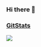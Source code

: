 ### Hi there 👋

<!--
**Himanshul20/Himanshul20** is a ✨ _special_ ✨ repository because its `README.md` (this file) appears on your GitHub profile.

Here are some ideas to get you started:

- 🔭 I’m currently working on ...
- 🌱 I’m currently learning ...
- 👯 I’m looking to collaborate on ...
- 🤔 I’m looking for help with ...
- 💬 Ask me about ...
- 📫 How to reach me: ...
- 😄 Pronouns: ...
- ⚡ Fun fact: ...
-->
### [GitStats](https://gitstats.me/Himanshul20)
 
<img src="https://github-readme-stats.vercel.app/api?username=Himanshul20&&show_icons=true&title_color=ffffff&icon_color=bb2acf&text_color=daf7dc&bg_color=151515">
